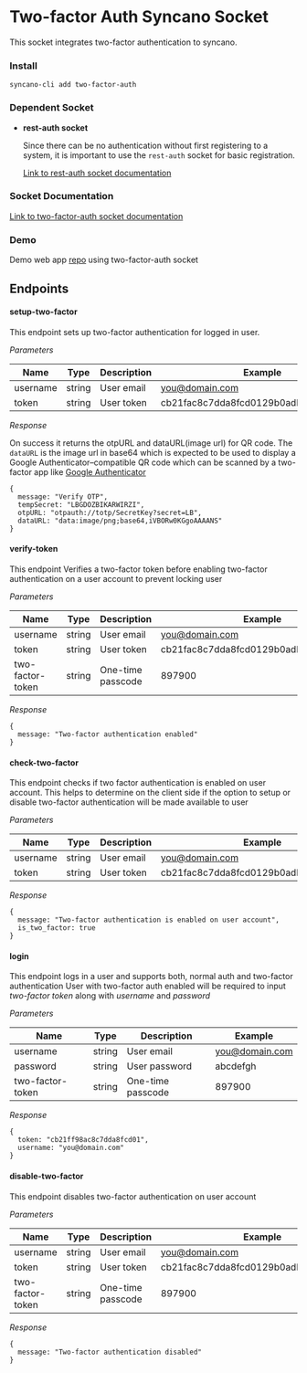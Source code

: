 # Two-factor Auth Syncano Socket

This socket integrates two-factor authentication to syncano.

### Install
```
syncano-cli add two-factor-auth
```

### Dependent Socket
* **rest-auth socket**
    
    Since there can be no authentication without first registering to a system, it is important to use the `rest-auth` socket for basic registration.

    [Link to rest-auth socket documentation](https://syncano.io/#/sockets/two-factor-auth)

### Socket Documentation
[Link to two-factor-auth socket documentation](https://syncano.io/#/sockets/two-factor-auth)


### Demo
Demo web app [repo](https://github.com/Syncano/synacno-react-demo-two-factor-auth-socket) using two-factor-auth socket

## Endpoints
#### setup-two-factor
This endpoint sets up two-factor authentication for logged in user.

*_Parameters_*

| Name          | Type           | Description  | Example
| ------------- |--------------| ------------| ---------
| username      | string         | User email        | you@domain.com
| token         | string         | User token        | cb21fac8c7dda8fcd0129b0adb0254dea5c8e

*_Response_*

On success it returns the otpURL and dataURL(image url) for QR code.
The `dataURL` is the image url in base64 which is expected to be used to display a Google Authenticator–compatible QR code 
which can be scanned by a two-factor app like 
[Google Authenticator](https://play.google.com/store/apps/details?id=com.google.android.apps.authenticator2&hl=en)

```
{
  message: "Verify OTP",
  tempSecret: "LBGDOZBIKARWIRZI",
  otpURL: "otpauth://totp/SecretKey?secret=LB",
  dataURL: "data:image/png;base64,iVBORw0KGgoAAAANS"
}
```

#### verify-token
This endpoint Verifies a two-factor token before enabling two-factor authentication on a user account to prevent locking user

*_Parameters_*


| Name          | Type      | Description  | Example
| ------------- |-----------| ------------| ---------
| username      | string    | User email        | you@domain.com
| token         | string    | User token        | cb21fac8c7dda8fcd0129b0adb0254dea5c8e
| two-factor-token | string | One-time passcode | 897900

*_Response_*

```
{
  message: "Two-factor authentication enabled"
}
```

#### check-two-factor
This endpoint checks if two factor authentication is enabled on user account.
This helps to determine on the client side if the option to setup or disable two-factor authentication will be made available to user

*_Parameters_*


| Name          | Type      | Description  | Example
| ------------- |-----------| ------------| ---------
| username      | string    | User email        | you@domain.com
| token         | string    | User token        | cb21fac8c7dda8fcd0129b0adb0254dea5c8e

*_Response_*

```
{
  message: "Two-factor authentication is enabled on user account",
  is_two_factor: true
}
```

#### login
This endpoint logs in a user and supports both, normal auth and two-factor authentication
User with two-factor auth enabled will be required to input *two-factor token* along with *username* and *password*

*_Parameters_*


| Name          | Type      | Description  | Example
| ------------- |-----------| ------------| ---------
| username      | string    | User email        | you@domain.com
| password         | string    | User password  | abcdefgh
| two-factor-token | string | One-time passcode| 897900

*_Response_*

```
{
  token: "cb21ff98ac8c7dda8fcd01",
  username: "you@domain.com"
}
```

#### disable-two-factor
This endpoint disables two-factor authentication on user account

*_Parameters_*


| Name          | Type      | Description  | Example
| ------------- |-----------| ------------| ---------
| username      | string    | User email        | you@domain.com
| token         | string    | User token        | cb21fac8c7dda8fcd0129b0adb0254dea5c8e
| two-factor-token | string | One-time passcode | 897900

*Response*

```
{
  message: "Two-factor authentication disabled"
}
```
